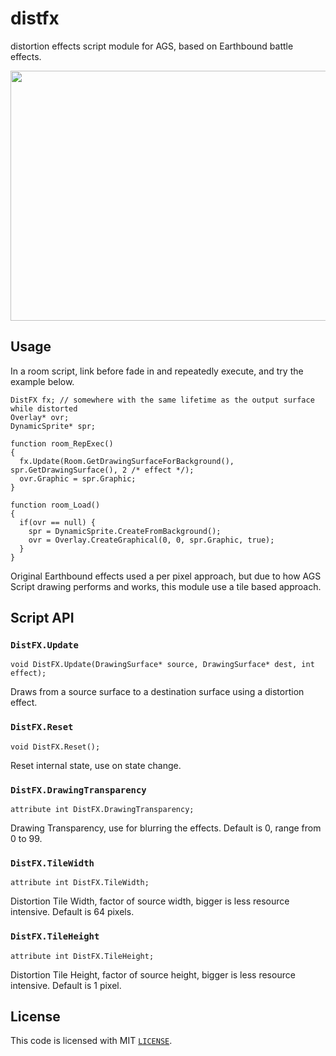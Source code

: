 # distfx
distortion effects script module for AGS, based on Earthbound battle effects.

<img src="https://user-images.githubusercontent.com/2244442/199853408-98184522-5c9c-4426-ad4f-34b698cc86ab.gif" width="640" height="400" style="image-rendering:pixelated;image-rendering:pixelated;">

## Usage

In a room script, link before fade in and repeatedly execute, and try the example below.

```AGS Script
DistFX fx; // somewhere with the same lifetime as the output surface while distorted
Overlay* ovr;
DynamicSprite* spr;

function room_RepExec()
{
  fx.Update(Room.GetDrawingSurfaceForBackground(), spr.GetDrawingSurface(), 2 /* effect */);
  ovr.Graphic = spr.Graphic;
}

function room_Load()
{
  if(ovr == null) {
    spr = DynamicSprite.CreateFromBackground();
    ovr = Overlay.CreateGraphical(0, 0, spr.Graphic, true);
  }
}
```

Original Earthbound effects used a per pixel approach, but due to how AGS Script drawing performs and works, this module use a tile based approach.

## Script API

### `DistFX.Update`

```AGS Script
void DistFX.Update(DrawingSurface* source, DrawingSurface* dest, int effect);
```

Draws from a source surface to a destination surface using a distortion effect.
  

### `DistFX.Reset`

```AGS Script
void DistFX.Reset();
```

Reset internal state, use on state change.


### `DistFX.DrawingTransparency`

```AGS Script
attribute int DistFX.DrawingTransparency;
```

Drawing Transparency, use for blurring the effects. Default is 0, range from 0 to 99.


### `DistFX.TileWidth`
  
```AGS Script
attribute int DistFX.TileWidth;
```

Distortion Tile Width, factor of source width, bigger is less resource intensive. Default is 64 pixels.


### `DistFX.TileHeight`

```AGS Script
attribute int DistFX.TileHeight;
```

Distortion Tile Height, factor of source height, bigger is less resource intensive. Default is 1 pixel.


## License

This code is licensed with MIT [`LICENSE`](LICENSE).

